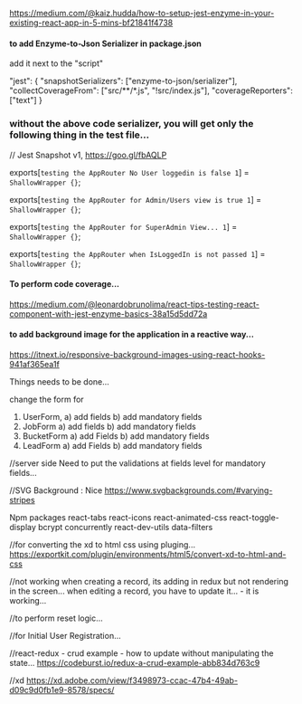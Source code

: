 https://medium.com/@kaiz.hudda/how-to-setup-jest-enzyme-in-your-existing-react-app-in-5-mins-bf21841f4738

#### to add Enzyme-to-Json Serializer in package.json

add it next to the "script"

"jest": {
"snapshotSerializers": ["enzyme-to-json/serializer"],
"collectCoverageFrom": ["src/**/*.js", "!src/index.js"],
"coverageReporters": ["text"]
}

### without the above code serializer, you will get only the following thing in the test file...

// Jest Snapshot v1, https://goo.gl/fbAQLP

exports[`testing the AppRouter No User loggedin is false 1`] = `ShallowWrapper {}`;

exports[`testing the AppRouter for Admin/Users view is true 1`] = `ShallowWrapper {}`;

exports[`testing the AppRouter for SuperAdmin View... 1`] = `ShallowWrapper {}`;

exports[`testing the AppRouter when IsLoggedIn is not passed 1`] = `ShallowWrapper {}`;

#### To perform code coverage...

https://medium.com/@leonardobrunolima/react-tips-testing-react-component-with-jest-enzyme-basics-38a15d5dd72a

#### to add background image for the application in a reactive way...

https://itnext.io/responsive-background-images-using-react-hooks-941af365ea1f

Things needs to be done...

change the form for

1. UserForm,
   a) add fields
   b) add mandatory fields
2. JobForm
   a) add fields
   b) add mandatory fields
3. BucketForm
   a) add Fields
   b) add mandatory fields
4. LeadForm
   a) add Fields
   b) add mandatory fields

//server side
Need to put the validations at fields level for mandatory fields...

//SVG Background : Nice
https://www.svgbackgrounds.com/#varying-stripes

Npm packages
react-tabs
react-icons
react-animated-css
react-toggle-display
bcrypt
concurrently
react-dev-utils
data-filters

//for converting the xd to html css using pluging...
https://exportkit.com/plugin/environments/html5/convert-xd-to-html-and-css

//not working
when creating a record, its adding in redux but not rendering in the screen...
when editing a record, you have to update it... - it is working...

//to perform reset logic...

//for Initial User Registration...

//react-redux - crud example - how to update without manipulating the state...
https://codeburst.io/redux-a-crud-example-abb834d763c9

//xd
https://xd.adobe.com/view/f3498973-ccac-47b4-49ab-d09c9d0fb1e9-8578/specs/
